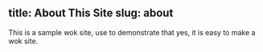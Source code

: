 title: About This Site
slug: about
---
This is a sample wok site, use to demonstrate that yes, it is easy to make
a wok site.
